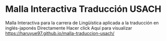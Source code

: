 # Malla Interactiva Traducción USACH
Malla Interactiva para la carrera de Lingüística aplicada a la traducción en inglés-japonés
Directamente Hacer click Aquí para visualizar https://haruyue97.github.io/malla-traduccion-usach/
